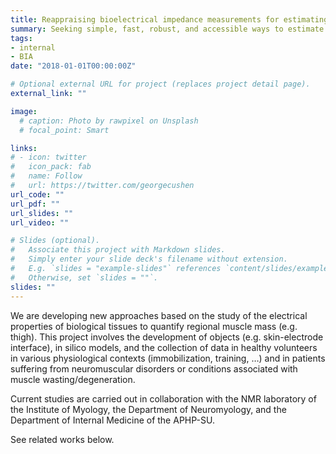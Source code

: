 ```yaml
---
title: Reappraising bioelectrical impedance measurements for estimating lean regional muscle mass
summary: Seeking simple, fast, robust, and accessible ways to estimate muscle mass
tags:
- internal
- BIA
date: "2018-01-01T00:00:00Z"

# Optional external URL for project (replaces project detail page).
external_link: ""

image:
  # caption: Photo by rawpixel on Unsplash
  # focal_point: Smart

links:
# - icon: twitter
#   icon_pack: fab
#   name: Follow
#   url: https://twitter.com/georgecushen
url_code: ""
url_pdf: ""
url_slides: ""
url_video: ""

# Slides (optional).
#   Associate this project with Markdown slides.
#   Simply enter your slide deck's filename without extension.
#   E.g. `slides = "example-slides"` references `content/slides/example-slides.md`.
#   Otherwise, set `slides = ""`.
slides: ""
---
```


We are developing new approaches based on the study of the electrical properties of biological tissues to quantify regional muscle mass (e.g. thigh). This project involves the development of objects (e.g. skin-electrode interface), in silico models, and the collection of data in healthy volunteers in various physiological contexts (immobilization, training, …) and in patients suffering from neuromuscular disorders or conditions associated with muscle wasting/degeneration.

Current studies are carried out in collaboration with the NMR laboratory of the Institute of Myology, the Department of Neuromyology, and the Department of Internal Medicine of the APHP-SU.

See related works below.

